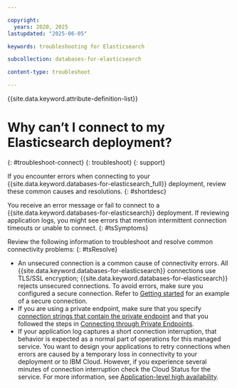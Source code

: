 ```yaml
---

copyright:
  years: 2020, 2025
lastupdated: "2025-06-05"

keywords: troubleshooting for Elasticsearch

subcollection: databases-for-elasticsearch

content-type: troubleshoot

---
```


{{site.data.keyword.attribute-definition-list}}

# Why can’t I connect to my Elasticsearch deployment?
{: #troubleshoot-connect}
{: troubleshoot}
{: support}

If you encounter errors when connecting to your {{site.data.keyword.databases-for-elasticsearch_full}} deployment, review these common causes and resolutions.
{: #shortdesc}

You receive an error message or fail to connect to a {{site.data.keyword.databases-for-elasticsearch}} deployment.  If reviewing application logs, you might see errors that mention intermittent connection timeouts or unable to connect.
{: #tsSymptoms}

Review the following information to troubleshoot and resolve common connectivity problems:
{: #tsResolve}

* An unsecured connection is a common cause of connectivity errors.  All {{site.data.keyword.databases-for-elasticsearch}} connections use TLS/SSL encryption; {{site.data.keyword.databases-for-elasticsearch}} rejects unsecured connections.  To avoid errors, make sure you configured a secure connection.  Refer to [Getting started](/docs/databases-for-elasticsearch?topic=databases-for-elasticsearch-getting-started) for an example of a secure connection.
* If you are using a private endpoint, make sure that you specify [connection strings that contain the private endpoint](/docs/databases-for-elasticsearch?topic=databases-for-elasticsearch-service-endpoints&interface=ui#private-endpoints-credentials) and that you followed the steps in [Connecting through Private Endpoints](/docs/databases-for-elasticsearch?topic=databases-for-elasticsearch-service-endpoints&interface=ui#private-endpoint-connections).
* If your application log captures a short connection interruption, that behavior is expected as a normal part of operations for this managed service. You want to design your applications to retry connections when errors are caused by a temporary loss in connectivity to your deployment or to IBM Cloud. However, if you experience several minutes of connection interruption check the Cloud Status for the service. For more information, see [Application-level high availability](/docs/databases-for-elasticsearch?topic=databases-for-elasticsearch-elasticsearch-ha-dr#application-level-ha).
